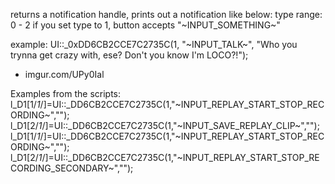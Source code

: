 returns a notification handle, prints out a notification like below:
type range: 0 - 2
if you set type to 1, button accepts "~INPUT_SOMETHING~"

example:
UI::_0xDD6CB2CCE7C2735C(1, "~INPUT_TALK~", "Who you trynna get crazy with, ese? Don't you know I'm LOCO?!");
- imgur.com/UPy0Ial


Examples from the scripts:
l_D1[1/*1*/]=UI::_DD6CB2CCE7C2735C(1,"~INPUT_REPLAY_START_STOP_RECORDING~","");
l_D1[2/*1*/]=UI::_DD6CB2CCE7C2735C(1,"~INPUT_SAVE_REPLAY_CLIP~","");
l_D1[1/*1*/]=UI::_DD6CB2CCE7C2735C(1,"~INPUT_REPLAY_START_STOP_RECORDING~","");
l_D1[2/*1*/]=UI::_DD6CB2CCE7C2735C(1,"~INPUT_REPLAY_START_STOP_RECORDING_SECONDARY~","");
